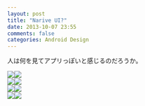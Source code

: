 ```yaml
---
layout: post
title: "Narive UI?"
date: 2013-10-07 23:55
comments: false
categories: Android Design
---
```


人は何を見てアプリっぽいと感じるのだろうか。

<div>
<img src="http://gifzo.net/jTEl4YmZqD.gif" style="float:left">
<img src="http://gifzo.net/BHFQmyIfFHF.gif" style="float:left">
</div>

<div style="clear:both">
<img src="http://gifzo.net/BWvNCrQFYfF.gif" style="float:left">
<img src="http://gifzo.net/BGth4C1Ok64.gif" style="float:left">
</div>

<div style="clear:both">
<img src="http://gifzo.net/lSwyh4fg6P.gif" style="float:left">
<img src="http://gifzo.net/68NrYQW2tB.gif" style="float:left">
</div>

<div style="clear:both">
<img src="http://gifzo.net/OKyqq1D9yD.gif" style="float:left">
<img src="http://gifzo.net/mtHN4UIAMZ.gif" style="float:left">
</div>
